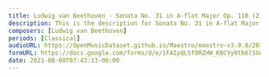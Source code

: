 ```yaml
---
title: Ludwig van Beethoven - Sonata No. 31 in A-flat Major Op. 110 (2)
description: This is the description for Sonata No. 31 in A-flat Major Op. 110 by Ludwig van Beethoven
composers: [Ludwig van Beethoven]
periods: [Classical]
audioURL: https://OpenMusicDataset.github.io/Maestro/maestro-v3.0.0/2018/MIDI-Unprocessed_Recital9-11_MID--AUDIO_10_R1_2018_wav--2.midi
formURL: https://docs.google.com/forms/d/e/1FAIpQLSfORZHW_K8CVy0tb6lSVADHdd5rWEXOFNv3rIdrD7U6G4Lqvw/viewform
date: 2021-08-08T07:43:13-06:00
---
```

